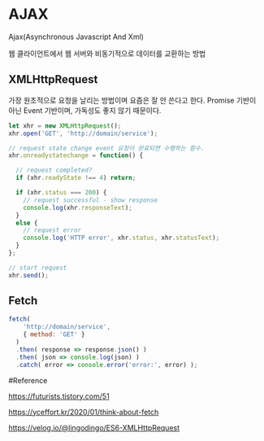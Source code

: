 # AJAX

Ajax(Asynchronous Javascript And Xml)

웹 클라이언트에서 웹 서버와 비동기적으로 데이터를 교환하는 방법

## XMLHttpRequest
가장 원초적으로 요청을 날리는 방법이며 요즘은 잘 안 쓴다고 한다. 
Promise 기반이 아닌 Event 기반이며, 가독성도 좋지 않기 때문이다.
```javascript
let xhr = new XMLHttpRequest();
xhr.open('GET', 'http://domain/service');

// request state change event 요청이 완료되면 수행하는 함수.
xhr.onreadystatechange = function() {

  // request completed?
  if (xhr.readyState !== 4) return;

  if (xhr.status === 200) {
    // request successful - show response
    console.log(xhr.responseText);
  }
  else {
    // request error
    console.log('HTTP error', xhr.status, xhr.statusText);
  }
};

// start request
xhr.send();
```

## Fetch
```javascript
fetch(
    'http://domain/service',
    { method: 'GET' }
  )
  .then( response => response.json() )
  .then( json => console.log(json) )
  .catch( error => console.error('error:', error) );
```


#Reference

https://futurists.tistory.com/51

https://yceffort.kr/2020/01/think-about-fetch

https://velog.io/@lingodingo/ES6-XMLHttpRequest